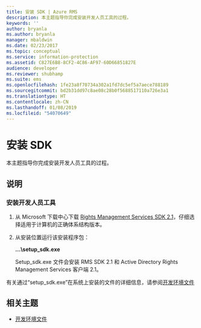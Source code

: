 ```yaml
---
title: 安装 SDK | Azure RMS
description: 本主题指导你完成安装开发人员工具的过程。
keywords: ''
author: bryanla
ms.author: bryanla
manager: mbaldwin
ms.date: 02/23/2017
ms.topic: conceptual
ms.service: information-protection
ms.assetid: C827E6B8-8CF2-4C86-AF97-60D66851827E
audience: developer
ms.reviewer: shubhamp
ms.suite: ems
ms.openlocfilehash: 1fe23a8f70734a302a1fd7dc5ef5a7aece788189
ms.sourcegitcommit: bd2b31dd97c8ae08c28b0f5688517110a726e3a1
ms.translationtype: HT
ms.contentlocale: zh-CN
ms.lasthandoff: 01/08/2019
ms.locfileid: "54070649"
---
```

# <a name="install-the-sdk"></a>安装 SDK

本主题指导你完成安装开发人员工具的过程。

## <a name="instructions"></a>说明

### <a name="install-the-developer-tools"></a>安装开发人员工具

1.  从 Microsoft 下载中心下载 [Rights Management Services SDK 2.1](https://www.microsoft.com/download/details.aspx?id=38397)，仔细选择适用于计算机的正确体系结构版本。
2.  从安装位置运行该安装程序包：

    **...\\setup\_sdk.exe**

    Setup\_sdk.exe 文件会安装 RMS SDK 2.1 和 Active Directory Rights Management Services 客户端 2.1。

有关通过“setup\_sdk.exe”在系统上安装的文件的详细信息，请参阅[开发环境文件](sdk-elements.md)

## <a name="related-topics"></a>相关主题

* [开发环境文件](sdk-elements.md)
